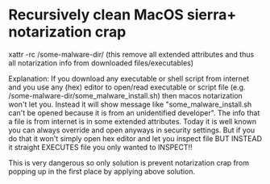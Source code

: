 # Recursively clean MacOS sierra+ notarization crap
xattr -rc /some-malware-dir/
(this remove all extended attributes and thus all notarization info from downloaded files/executables)

Explanation: If you download any executable or shell script from internet and you use any (hex) editor to open/read executable or script file (e.g. /some-malware-dir/some_malware_install.sh) then macos notarization won't let you. Instead it will show message like "some_malware_install.sh can't be opened because it is from an unidentified developer". The info that a file is from internet is in some extended attributes.
Today it is well known you can always override and open anyways in security settings.
But if you do that it won't simply open hex editor and let you inspect file BUT INSTEAD it straight EXECUTES file you only wanted to INSPECT!!

This is very dangerous so only solution is prevent notarization crap from popping up in the first place by applying above solution.
